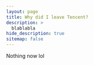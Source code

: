 ```yaml
---
layout: page
title: Why did I leave Tencent?
description: >
  blablabla
hide_description: true
sitemap: false
---
```


Nothing now lol